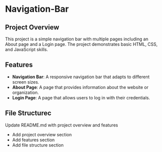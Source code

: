 # Navigation-Bar

## Project Overview

This project is a simple navigation bar with multiple pages including an About page and a Login page. The project demonstrates basic HTML, CSS, and JavaScript skills.

## Features

- **Navigation Bar**: A responsive navigation bar that adapts to different screen sizes.
- **About Page**: A page that provides information about the website or organization.
- **Login Page**: A page that allows users to log in with their credentials.

## File Structurec
Update README.md with project overview and features

- Add project overview section
- Add features section
- Add file structure section

